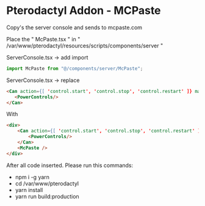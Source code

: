 # Pterodactyl Addon - MCPaste
Copy's the server console and sends to mcpaste.com


Place the " McPaste.tsx " in " /var/www/pterodactyl/resources/scripts/components/server "

ServerConsole.tsx -> add import 
```js
import McPaste from "@/components/server/McPaste";
```

ServerConsole.tsx -> replace
```html
<Can action={[ 'control.start', 'control.stop', 'control.restart' ]} matchAny>
   <PowerControls/>
</Can>
```

With

```html
<div>
	<Can action={[ 'control.start', 'control.stop', 'control.restart' ]} matchAny>
		<PowerControls/>
	</Can>
	<McPaste />
</div>
```

After all code inserted. Please run this commands:
- npm i -g yarn
- cd /var/www/pterodactyl
- yarn install
- yarn run build:production
